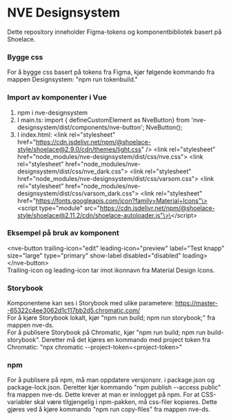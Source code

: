 # NVE Designsystem

Dette repository inneholder Figma-tokens og komponentbibliotek basert på Shoelace.

### **Bygge css**

For å bygge css basert på tokens fra Figma, kjør følgende kommando fra mappen Designsystem: "npm run tokenbuild." <br>

### **Import av komponenter i Vue**

1. npm i nve-designsystem
2. I main.ts: import { defineCustomElement as NveButton} from 'nve-designsystem/dist/components/nve-button'; NveButton();
3. I index.html: \<link rel="stylesheet" href="https://cdn.jsdelivr.net/npm/@shoelace-style/shoelace@2.9.0/cdn/themes/light.css" /\>
   \<link rel="stylesheet" href="node_modules/nve-designsystem/dist/css/nve.css"\>
   \<link rel="stylesheet" href="node_modules/nve-designsystem/dist/css/nve_dark.css"\>
   \<link rel="stylesheet" href="node_modules/nve-designsystem/dist/css/varsom.css"\>
   \<link rel="stylesheet" href="node_modules/nve-designsystem/dist/css/varsom_dark.css"\>
   \<link rel="stylesheet" href="https://fonts.googleapis.com/icon?family=Material+Icons"\>
   \<script type="module"
   src="https://cdn.jsdelivr.net/npm/@shoelace-style/shoelace@2.11.2/cdn/shoelace-autoloader.js"\>\</script\>

### **Eksempel på bruk av komponent**

\<nve-button trailing-icon="edit" leading-icon="preview" label="Test knapp" size="large" type="primary" show-label
disabled="disabled" loading\>
\</nve-button\> <br>
Trailing-icon og leading-icon tar imot ikonnavn fra Material Design Icons.

### **Storybook**

Komponentene kan ses i Storybook med ulike parametere: https://master--65322c4ee3062d1c117bb2d5.chromatic.com/ <br>
For å kjøre Storybook lokalt, kjør "npm run build; npm run storybook;" fra mappen nve-ds. <br>
For å publisere Storybook på Chromatic, kjør "npm run build; npm run build-storybook". Deretter må det kjøres en kommando med project token fra Chromatic: "npx chromatic --project-token=\<project-token\>"

### **npm**

For å publisere på npm, må man oppdatere versjonsnr. i package.json og package-lock.json. Deretter kjør kommando "npm publish --access public" fra mappen nve-ds. Dette krever at man er innlogget på npm. For at CSS-variabler skal være tilgjengelig i npm-pakken, må css-filer kopieres. Dette gjøres ved å kjøre kommando "npm run copy-files" fra mappen nve-ds.
